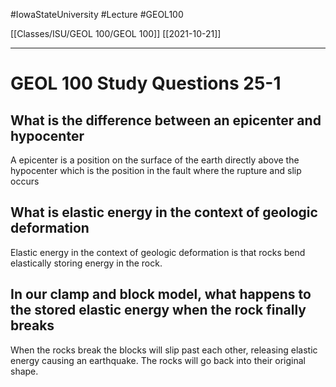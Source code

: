 
#IowaStateUniversity  #Lecture  #GEOL100

[[Classes/ISU/GEOL 100/GEOL 100]] [[2021-10-21]]

---

# GEOL 100 Study Questions 25-1

## What is the difference between an epicenter and hypocenter

A epicenter is a position on the surface of the earth directly above the hypocenter which is the position in the fault where the rupture and slip occurs

## What is elastic energy in the context of geologic deformation

Elastic energy in the context of geologic deformation is that rocks bend elastically storing energy in the rock. 

## In our clamp and block model, what happens to the stored elastic energy when the rock finally breaks

When the rocks break the blocks will slip past each other, releasing elastic energy causing an earthquake. The rocks will go back into their original shape.